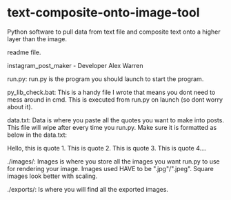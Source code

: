 # text-composite-onto-image-tool
Python software to pull data from text file and composite text onto a higher layer than the image.

readme file.

instagram_post_maker - Developer Alex Warren

run.py:
	run.py is the program you should launch to start the program.

py_lib_check.bat:
	This is a handy file I wrote that means you dont need to mess around in cmd.
	This is executed from run.py on launch (so dont worry about it).

data.txt:
	Data is where you paste all the quotes you want to make into posts. 
	This file will wipe after every time you run.py.
	Make sure it is formatted as below in the data.txt:

Hello, this is quote 1.
This is quote 2.
This is quote 3.
This is quote 4....

./images/:
	Images is where you store all the images you want run.py to use for rendering your image.
	Images used HAVE to be ".jpg"/".jpeg".
	Square images look better with scaling.

./exports/:
	Is where you will find all the exported images.
